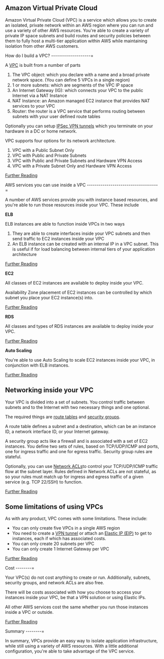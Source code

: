 Amazon Virtual Private Cloud
----------------------------

Amazon Virtual Private Cloud (VPC) is a service which allows you to create an isolated, private network within an AWS region where you can run and use a variety of other AWS resources. You're able to create a variety of private IP space subnets and build routes and security policies between them to fully host a multi-tier application within AWS while maintaining isolation from other AWS customers.

How do I build a VPC?
--------------------=

A [VPC](http://aws.amazon.com/vpc/faqs/) is built from a number of parts

1. The VPC object: which you declare with a name and a broad private network space. (You can define 5 VPCs in a single region)
2. 1 or more subnets: which are segments of the VPC IP space
3. An Internet Gateway (IG): which connects your VPC to the public Internet via a NAT Instance
4. NAT Instance: an Amazon managed EC2 instance that provides NAT services to your VPC
5. Router: the router is a VPC service that performs routing between subnets with your user defined route tables

Optionally you can setup [IPSec VPN tunnels](http://docs.amazonwebservices.com/AmazonVPC/latest/UserGuide/VPC_VPN.html) which you terminate on your hardware in a DC or home network.

VPC supports four options for its network architecture.

1. VPC with a Public Subnet Only
2. VPC with Public and Private Subnets
3. VPC with Public and Private Subnets and Hardware VPN Access
4. VPC with a Private Subnet Only and Hardware VPN Access

[Further Reading](http://docs.amazonwebservices.com/AmazonVPC/latest/GettingStartedGuide/GetStarted.html)

AWS services you can use inside a VPC
------------------------------------=

A number of AWS services provide you with instance based resources, and you're able to run those resources inside your VPC. These include

__ELB__

ELB instances are able to function inside VPCs in two ways

1. They are able to create interfaces inside your VPC subnets and then send traffic to EC2 instances inside your VPC
2. An ELB instance can be created with an internal IP in a VPC subnet. This is useful if for load balancing between internal tiers of your application architecture

[Further Reading](http://aws.amazon.com/ec2/faqs/#ELB8)

__EC2__

All classes of EC2 instances are available to deploy inside your VPC.

Availability Zone placement of EC2 instances can be controlled by which subnet you place your EC2 instance(s) into.

[Further Reading](http://aws.amazon.com/vpc/faqs/#E1)

__RDS__

All classes and types of RDS instances are available to deploy inside your VPC.

[Further Reading](http://aws.amazon.com/rds/faqs/#What_is_VPC_and_why_may_I_want_to_use_with_Amazon_RDS)

__Auto Scaling__

You're able to use Auto Scaling to scale EC2 instances inside your VPC, in conjunction with ELB instances.

[Further Reading](http://docs.amazonwebservices.com/AmazonVPC/latest/UserGuide/VPC_AutoScaling.html)

Networking inside your VPC
--------------------------

Your VPC is divided into a set of subnets. You control traffic between subnets and to the Internet with two necessary things and one optional. 

The required things are [route tables](http://docs.amazonwebservices.com/AmazonVPC/latest/UserGuide/VPC_Route_Tables.html) and [security groups](http://docs.amazonwebservices.com/AmazonVPC/latest/UserGuide/VPC_SecurityGroups.html). 

A route table defines a subnet and a destination, which can be an instance ID, a network interface ID, or your Internet gateway.

A security group acts like a firewall and is associated with a set of EC2 instances. You define two sets of rules, based on TCP/UDP/ICMP and ports, one for ingress traffic and one for egress traffic. Security group rules are stateful.

Optionally, you can use [Network ACLs](http://docs.amazonwebservices.com/AmazonVPC/latest/UserGuide/VPC_ACLs.html)to control your TCP/UDP/ICMP traffic flow at the subnet layer. Rules defined in Network ACLs are not stateful, as so your rules must match up for ingress and egress traffic of a given service (e.g. TCP 22/SSH) to function.

[Further Reading](http://docs.amazonwebservices.com/AmazonVPC/latest/UserGuide/VPC_Security.html#VPC_Security_Comparison)

Some limitations of using VPCs
------------------------------

As with any product, VPC comes with some limitations. These include:

* You can only create five VPCs in a single AWS region
* You need to create a [VPN tunnel](http://docs.amazonwebservices.com/AmazonVPC/latest/UserGuide/VPC_VPN.html) or attach an [Elastic IP (EIP)](http://docs.amazonwebservices.com/AmazonVPC/latest/UserGuide/VPC_ElasticNetworkInterfaces.html) to get to instances, each if which has associated costs.
* You can only create 20 subnets per VPC
* You can only create 1 Internet Gateway per VPC

[Further Reading](http://aws.amazon.com/vpc/faqs/#Q2)

Cost
--------=

Your VPC(s) do not cost anything to create or run. Additionally, subnets, security groups, and network ACLs are also free.

There will be costs associated with how you choose to access your instances inside your VPC, be that a VPN solution or using Elastic IPs.

All other AWS services cost the same whether you run those instances inside a VPC or outside.

[Further Reading](http://aws.amazon.com/vpc/faqs/#B1)

Summary
--------=


In summary, VPCs provide an easy way to isolate application infrastructure, while still using a variety of AWS resources. With a little additional configuration, you're able to take advantage of the VPC service.
